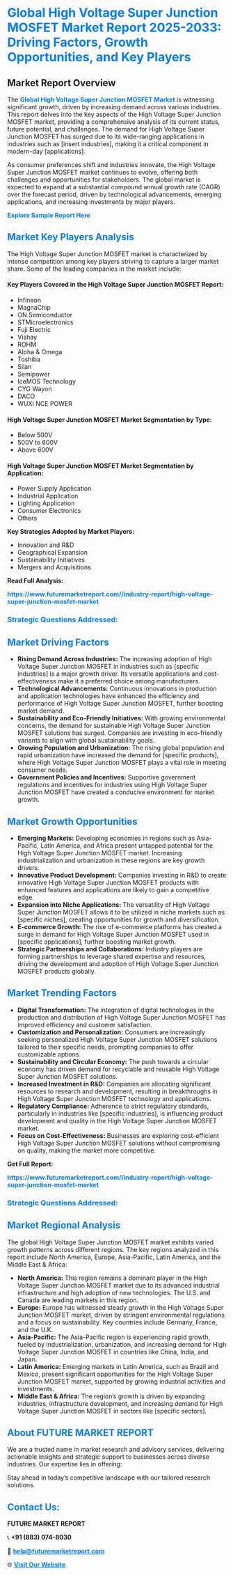 <h1 style="color: #007BFF;">Global High Voltage Super Junction MOSFET Market Report 2025-2033: Driving Factors, Growth Opportunities, and Key Players</h1>

<section id="overview">
<h2>Market Report Overview</h2>
<p>The <a href="https://www.futuremarketreport.com//industry-report/high-voltage-super-junction-mosfet-market" style="color: #007BFF; text-decoration: none;"><strong>Global High Voltage Super Junction MOSFET Market</strong></a> is witnessing significant growth, driven by increasing demand across various industries. This report delves into the key aspects of the High Voltage Super Junction MOSFET market, providing a comprehensive analysis of its current status, future potential, and challenges. The demand for High Voltage Super Junction MOSFET has surged due to its wide-ranging applications in industries such as [insert industries], making it a critical component in modern-day [applications].</p>
<p>As consumer preferences shift and industries innovate, the High Voltage Super Junction MOSFET market continues to evolve, offering both challenges and opportunities for stakeholders. The global market is expected to expand at a substantial compound annual growth rate (CAGR) over the forecast period, driven by technological advancements, emerging applications, and increasing investments by major players.</p>
</section>

<section id="overview">
<p><a href="https://www.futuremarketreport.com//request-sample/reportId=81950" style="color: #007BFF; text-decoration: none;"><strong>Explore Sample Report Here</strong></a></p>
</section>

<section id="key-players">
<h2 style="color: #007BFF;">Market Key Players Analysis</h2>
<p>The High Voltage Super Junction MOSFET market is characterized by intense competition among key players striving to capture a larger market share. Some of the leading companies in the market include:</p>
<h4>Key Players Covered in the High Voltage Super Junction MOSFET Report:</h4>
<ul><li>Infineon</li><li>MagnaChip</li><li>ON Semiconductor</li><li>STMicroelectronics</li><li>Fuji Electric</li><li>Vishay</li><li>ROHM</li><li>Alpha &amp; Omega</li><li>Toshiba</li><li>Silan</li><li>Semipower</li><li>IceMOS Technology</li><li>CYG Wayon</li><li>DACO</li><li>WUXI NCE POWER</li></ul>
<h4>High Voltage Super Junction MOSFET Market Segmentation by Type:</h4>
<ul><li>Below 500V</li><li>500V to 600V</li><li>Above 600V</li></ul>

<h4>High Voltage Super Junction MOSFET Market Segmentation by Application:</h4>
<ul><li>Power Supply Application</li><li>Industrial Application</li><li>Lighting Application</li><li>Consumer Electronics</li><li>Others</li></ul>
<p><strong>Key Strategies Adopted by Market Players:</strong></p>
<ul>
<li>Innovation and R&D</li>
<li>Geographical Expansion</li>
<li>Sustainability Initiatives</li>
<li>Mergers and Acquisitions</li>
</ul>
</section>

<section>
<p><strong>Read Full Analysis: </strong></p><a href="https://www.futuremarketreport.com//industry-report/high-voltage-super-junction-mosfet-market" style="color: #007BFF; text-decoration: none;"><strong>https://www.futuremarketreport.com//industry-report/high-voltage-super-junction-mosfet-market</strong></a>
<h3 style="color: #007BFF;">Strategic Questions Addressed:</h3>
</section>

<section id="driving-factors">
<h2 style="color: #007BFF;">Market Driving Factors</h2>
<ul>
<li><strong>Rising Demand Across Industries:</strong> The increasing adoption of High Voltage Super Junction MOSFET in industries such as [specific industries] is a major growth driver. Its versatile applications and cost-effectiveness make it a preferred choice among manufacturers.</li>
<li><strong>Technological Advancements:</strong> Continuous innovations in production and application technologies have enhanced the efficiency and performance of High Voltage Super Junction MOSFET, further boosting market demand.</li>
<li><strong>Sustainability and Eco-Friendly Initiatives:</strong> With growing environmental concerns, the demand for sustainable High Voltage Super Junction MOSFET solutions has surged. Companies are investing in eco-friendly variants to align with global sustainability goals.</li>
<li><strong>Growing Population and Urbanization:</strong> The rising global population and rapid urbanization have increased the demand for [specific products], where High Voltage Super Junction MOSFET plays a vital role in meeting consumer needs.</li>
<li><strong>Government Policies and Incentives:</strong> Supportive government regulations and incentives for industries using High Voltage Super Junction MOSFET have created a conducive environment for market growth.</li>
</ul>
</section>

<section id="growth-opportunities">
<h2 style="color: #007BFF;">Market Growth Opportunities</h2>
<ul>
<li><strong>Emerging Markets:</strong> Developing economies in regions such as Asia-Pacific, Latin America, and Africa present untapped potential for the High Voltage Super Junction MOSFET market. Increasing industrialization and urbanization in these regions are key growth drivers.</li>
<li><strong>Innovative Product Development:</strong> Companies investing in R&D to create innovative High Voltage Super Junction MOSFET products with enhanced features and applications are likely to gain a competitive edge.</li>
<li><strong>Expansion into Niche Applications:</strong> The versatility of High Voltage Super Junction MOSFET allows it to be utilized in niche markets such as [specific niches], creating opportunities for growth and diversification.</li>
<li><strong>E-commerce Growth:</strong> The rise of e-commerce platforms has created a surge in demand for High Voltage Super Junction MOSFET used in [specific applications], further boosting market growth.</li>
<li><strong>Strategic Partnerships and Collaborations:</strong> Industry players are forming partnerships to leverage shared expertise and resources, driving the development and adoption of High Voltage Super Junction MOSFET products globally.</li>
</ul>
</section>

<section id="trending-factors">
<h2 style="color: #007BFF;">Market Trending Factors</h2>
<ul>
<li><strong>Digital Transformation:</strong> The integration of digital technologies in the production and distribution of High Voltage Super Junction MOSFET has improved efficiency and customer satisfaction.</li>
<li><strong>Customization and Personalization:</strong> Consumers are increasingly seeking personalized High Voltage Super Junction MOSFET solutions tailored to their specific needs, prompting companies to offer customizable options.</li>
<li><strong>Sustainability and Circular Economy:</strong> The push towards a circular economy has driven demand for recyclable and reusable High Voltage Super Junction MOSFET solutions.</li>
<li><strong>Increased Investment in R&D:</strong> Companies are allocating significant resources to research and development, resulting in breakthroughs in High Voltage Super Junction MOSFET technology and applications.</li>
<li><strong>Regulatory Compliance:</strong> Adherence to strict regulatory standards, particularly in industries like [specific industries], is influencing product development and quality in the High Voltage Super Junction MOSFET market.</li>
<li><strong>Focus on Cost-Effectiveness:</strong> Businesses are exploring cost-efficient High Voltage Super Junction MOSFET solutions without compromising on quality, making the market more competitive.</li>
</ul>
</section>

<section>
<p><strong>Get Full Report: </strong></p><a href="https://www.futuremarketreport.com//industry-report/high-voltage-super-junction-mosfet-market" style="color: #007BFF; text-decoration: none;"><strong>https://www.futuremarketreport.com//industry-report/high-voltage-super-junction-mosfet-market</strong></a>
<h3 style="color: #007BFF;">Strategic Questions Addressed:</h3>
</section>


<section id="regional-analysis">
<h2 style="color: #007BFF;">Market Regional Analysis</h2>
<p>The global High Voltage Super Junction MOSFET market exhibits varied growth patterns across different regions. The key regions analyzed in this report include North America, Europe, Asia-Pacific, Latin America, and the Middle East & Africa:</p>
<ul>
<li><strong>North America:</strong> This region remains a dominant player in the High Voltage Super Junction MOSFET market due to its advanced industrial infrastructure and high adoption of new technologies. The U.S. and Canada are leading markets in this region.</li>
<li><strong>Europe:</strong> Europe has witnessed steady growth in the High Voltage Super Junction MOSFET market, driven by stringent environmental regulations and a focus on sustainability. Key countries include Germany, France, and the U.K.</li>
<li><strong>Asia-Pacific:</strong> The Asia-Pacific region is experiencing rapid growth, fueled by industrialization, urbanization, and increasing demand for High Voltage Super Junction MOSFET in countries like China, India, and Japan.</li>
<li><strong>Latin America:</strong> Emerging markets in Latin America, such as Brazil and Mexico, present significant opportunities for the High Voltage Super Junction MOSFET market, supported by growing industrial activities and investments.</li>
<li><strong>Middle East & Africa:</strong> The region’s growth is driven by expanding industries, infrastructure development, and increasing demand for High Voltage Super Junction MOSFET in sectors like [specific sectors].</li>
</ul>
</section>

<footer>
<h2 style="color: #007BFF;">About FUTURE MARKET REPORT</h2>
<p>We are a trusted name in market research and advisory services, delivering actionable insights and strategic support to businesses across diverse industries. Our expertise lies in offering:</p>

<p>Stay ahead in today’s competitive landscape with our tailored research solutions.</p>

<h2 style="color: #007BFF;">Contact Us:</h2>
<p><strong>FUTURE MARKET REPORT</strong></p>
<p>📞 <strong>+91 (883) 074-8030</strong></p>
<p>📧 <strong><a href="mailto:help@futuremarketreport.com" style="color: #007BFF;">help@futuremarketreport.com</a></strong></p>
<p>🌐 <strong><a href="https://www.futuremarketreport.com/" style="color: #007BFF;">Visit Our Website</a></strong></p>
</footer>